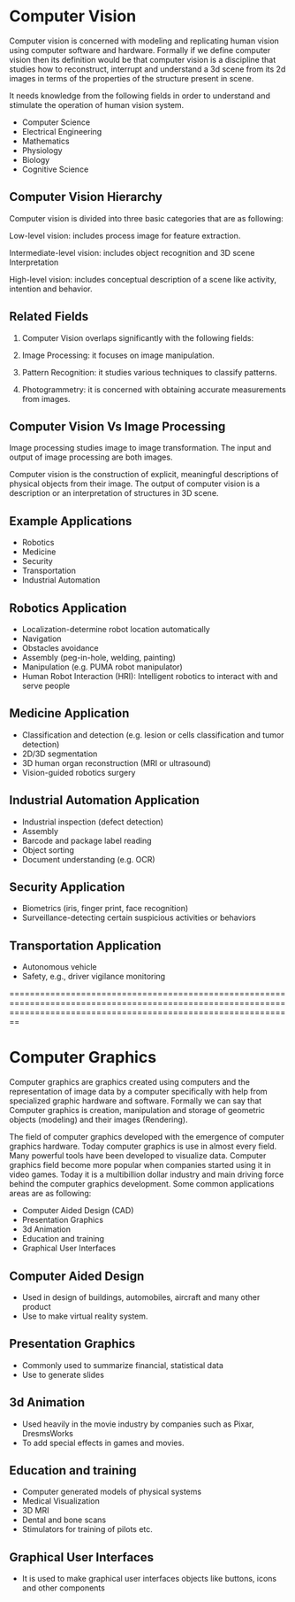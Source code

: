 # Computer Vision
Computer vision is concerned with modeling and replicating human vision using computer software and hardware. Formally if we define computer vision then its definition would be that computer vision is a discipline that studies how to reconstruct, interrupt and understand a 3d scene from its 2d images in terms of the properties of the structure present in scene.

It needs knowledge from the following fields in order to understand and stimulate the operation of human vision system.

+ Computer Science
+ Electrical Engineering
+ Mathematics
+ Physiology
+ Biology
+ Cognitive Science
## Computer Vision Hierarchy
Computer vision is divided into three basic categories that are as following:

Low-level vision: includes process image for feature extraction.

Intermediate-level vision: includes object recognition and 3D scene Interpretation

High-level vision: includes conceptual description of a scene like activity, intention and behavior.

## Related Fields
1. Computer Vision overlaps significantly with the following fields:

2. Image Processing: it focuses on image manipulation.

3. Pattern Recognition: it studies various techniques to classify patterns.

4. Photogrammetry: it is concerned with obtaining accurate measurements from images.

## Computer Vision Vs Image Processing
Image processing studies image to image transformation. The input and output of image processing are both images.

Computer vision is the construction of explicit, meaningful descriptions of physical objects from their image. The output of computer vision is a description or an interpretation of structures in 3D scene.

## Example Applications
+ Robotics
+ Medicine
+ Security
+ Transportation
+ Industrial Automation

## Robotics Application
+ Localization-determine robot location automatically
+ Navigation
+ Obstacles avoidance
+ Assembly (peg-in-hole, welding, painting)
+ Manipulation (e.g. PUMA robot manipulator)
+ Human Robot Interaction (HRI): Intelligent robotics to interact with and serve people

## Medicine Application
+ Classification and detection (e.g. lesion or cells classification and tumor detection)
+ 2D/3D segmentation
+ 3D human organ reconstruction (MRI or ultrasound)
+ Vision-guided robotics surgery

## Industrial Automation Application
+ Industrial inspection (defect detection)
+ Assembly
+ Barcode and package label reading
+ Object sorting
+ Document understanding (e.g. OCR)

## Security Application
+ Biometrics (iris, finger print, face recognition)
+ Surveillance-detecting certain suspicious activities or behaviors

## Transportation Application
+ Autonomous vehicle
+ Safety, e.g., driver vigilance monitoring

====================================================================================================================================================================

# Computer Graphics
Computer graphics are graphics created using computers and the representation of image data by a computer specifically with help from specialized graphic hardware and software. Formally we can say that Computer graphics is creation, manipulation and storage of geometric objects (modeling) and their images (Rendering).

The field of computer graphics developed with the emergence of computer graphics hardware. Today computer graphics is use in almost every field. Many powerful tools have been developed to visualize data. Computer graphics field become more popular when companies started using it in video games. Today it is a multibillion dollar industry and main driving force behind the computer graphics development. Some common applications areas are as following:

+ Computer Aided Design (CAD)
+ Presentation Graphics
+ 3d Animation
+ Education and training
+ Graphical User Interfaces

## Computer Aided Design
+ Used in design of buildings, automobiles, aircraft and many other product
+ Use to make virtual reality system.

## Presentation Graphics
+ Commonly used to summarize financial, statistical data
+ Use to generate slides

## 3d Animation
+ Used heavily in the movie industry by companies such as Pixar, DresmsWorks
+ To add special effects in games and movies.

## Education and training
+ Computer generated models of physical systems
+ Medical Visualization
+ 3D MRI
+ Dental and bone scans
+ Stimulators for training of pilots etc.

## Graphical User Interfaces
+ It is used to make graphical user interfaces objects like buttons, icons and other components
